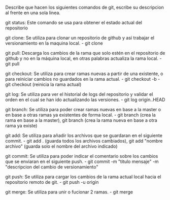 Describe que hacen los siguientes comandos de git, escribe su descripcion al frente en una sola linea.

git status: Este comando se usa para obtener el estado actual del repositorio

git clone: Se utiliza para clonar un repositorio de github y así trabajar el versionamiento en la maquina local. - git clone <url del repositorio>

git pull: Descarga los cambios de la rama que solo estén en el repositorio de github y no en la máquina local, en otras palabras actualiza la rama local. - git pull

git checkout: Se utiliza para crear ramas nuevas a partir de una existente, o para reiniciar cambios no guardados en la rama actual. - git checkout -b <nombre nueva rama> - git checkout (reinicia la rama actual)

git log: Se utiliza para ver el historial de logs del repositorio y validar el orden en el cual se han ido actualizando las versiones. - git log origin..HEAD

git branch: Se utiliza para poder crear ramas nuevas en base a la master o en base a otras ramas ya existentes de forma local. - git branch <nombre rama> (crea la rama en base a la master), git branch <rama nueva> <rama original> (crea la rama nueva en base a otra rama ya existe)

git add: Se utiliza para añadir los archivos que se guardaran en el siguiente commit. -  git add . (guarda todos los archivos cambiados), git add "nombre archivo" (guarda solo el nombre del archivo indicado)

git commit: Se utiliza para poder indicar el comentario sobre los cambios que se enviaran en el siguiente push. - git commit -m "titulo mensaje" -m "descripcion del cambio de versionamiento"

git push: Se utiliza para cargar los cambios de la rama actual local hacia el repositorio remoto de git. - git push -u origin <nombre rama>

git merge: Se utiliza para unir o fucionar 2 ramas. - git merge <nombre rama a la que se quiere integrar cambios de la rama actual> 
